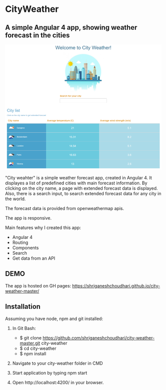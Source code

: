 # CityWeather

## A simple Angular 4 app, showing weather forecast in the cities

![Alt text](src/assets/img/appPrintScreen.png?raw=true "App Printscreen")

"City weahter" is a simple weather forecast app, created in Angular 4. It displayes a list of predefined cities with main forecast information. By clicking on
the city name, a page with extended forecast data is displayed. Also, there is a search input, to search extended forecast data for any city in the world.

The forecast data is provided from openweathermap apis. 

The app is responsive.

Main features why I created this app:

- Angular 4
- Routing
- Components
- Search
- Get data from an API

## DEMO

The app is hosted on GH pages: https://shriganeshchoudhari.github.io/city-weather-master/

## Installation

Assuming you have node, npm and git installed:

1. In Git Bash:
    - $ git clone https://github.com/shriganeshchoudhari/city-weather-master.git city-weather
    - $ cd city-weather
    - $ npm install

2. Navigate to your city-weather folder in CMD

3. Start application by typing npm start

4. Open http://localhost:4200/ in your browser.
